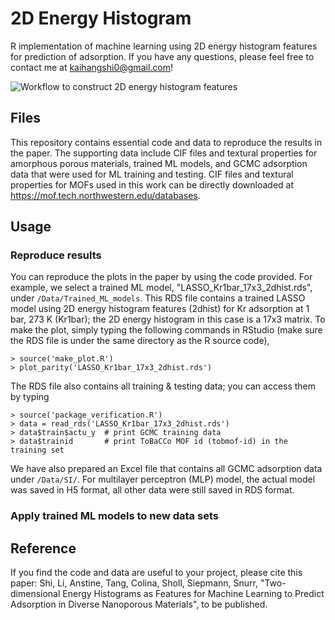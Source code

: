 # 2D Energy Histogram
R implementation of machine learning using 2D energy histogram features for prediction of adsorption. If you have any questions, please feel free to contact me at kaihangshi0@gmail.com!<br/>

![Workflow to construct 2D energy histogram features](https://github.com/snurr-group/2D-energy-histogram/blob/main/feature_engineering_scheme.jpg)

## Files
This repository contains essential code and data to reproduce the results in the paper. The supporting data include CIF files and textural properties for amorphous porous materials, trained ML models, and GCMC adsorption data that were used for ML training and testing. CIF files and textural properties for MOFs used in this work can be directly downloaded at https://mof.tech.northwestern.edu/databases.

## Usage
### Reproduce results
You can reproduce the plots in the paper by using the code provided. For example, we select a trained ML model, "LASSO_Kr1bar_17x3_2dhist.rds", under ```/Data/Trained_ML_models```. This RDS file contains a trained LASSO model using 2D energy histogram features (2dhist) for Kr adsorption at 1 bar, 273 K (Kr1bar); the 2D energy histogram in this case is a 17x3 matrix. To make the plot, simply typing the following commands in RStudio (make sure the RDS file is under the same directory as the R source code),
```
> source('make_plot.R')
> plot_parity('LASSO_Kr1bar_17x3_2dhist.rds')
```
The RDS file also contains all training & testing data; you can access them by typing
```
> source('package_verification.R')
> data = read_rds('LASSO_Kr1bar_17x3_2dhist.rds')
> data$train$actu_y  # print GCMC training data
> data$trainid       # print ToBaCCo MOF id (tobmof-id) in the training set
```
We have also prepared an Excel file that contains all GCMC adsorption data under ```/Data/SI/```. For multilayer perceptron (MLP) model, the actual model was saved in H5 format, all other data were still saved in RDS format.

### Apply trained ML models to new data sets



## Reference
If you find the code and data are useful to your project, please cite this paper: 
Shi, Li, Anstine, Tang, Colina, Sholl, Siepmann, Snurr, "Two-dimensional Energy Histograms as Features for Machine Learning to Predict Adsorption in Diverse Nanoporous Materials", to be published.
